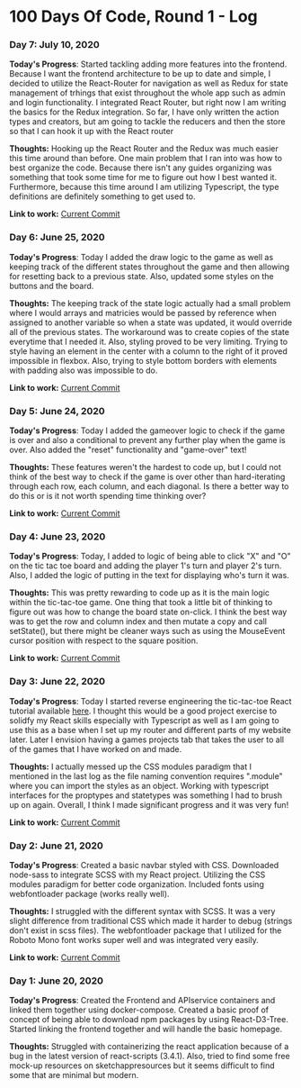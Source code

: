 # 100 Days Of Code, Round 1 - Log

### Day 7: July 10, 2020 

**Today's Progress**: Started tackling adding more features into the frontend. Because I want the frontend architecture to be up to date and simple, I decided to utilize the React-Router for navigation as well as Redux for state management of trhings that exist throughout the whole app such as admin and login functionality. I integrated React Router, but right now I am writing the basics for the Redux integration. So far, I have only written the action types and creators, but am going to tackle the reducers and then the store so that I can hook it up with the React router

**Thoughts:** Hooking up the React Router and the Redux was much easier this time around than before. One main problem that I ran into was how to best organize the code. Because there isn't any guides organizing was something that took some time for me to figure out how I best wanted it. Furthermore, because this time around I am utilizing Typescript, the type definitions are definitely something to get used to.

**Link to work:** [Current Commit](https://github.com/bkbranden/CrystariumTree/tree/c99163c955e0683d773f35052223d9c92e83a809)

### Day 6: June 25, 2020

**Today's Progress**: Today I added the draw logic to the game as well as keeping track of the different states throughout the game and then allowing for resetting back to a previous state. Also, updated some styles on the buttons and the board.

**Thoughts:** The keeping track of the state logic actually had a small problem where I would arrays and matricies would be passed by reference when assigned to another variable so when a state was updated, it would override all of the previous states. The workaround was to create copies of the state everytime that I needed it. Also, styling proved to be very limiting. Trying to style having an element in the center with a column to the right of it proved impossible in flexbox. Also, trying to style bottom borders with elements with padding also was impossible to do.

**Link to work:** [Current Commit](https://github.com/bkbranden/CrystariumTree/tree/2bf9c8159df2a5bcb60172687952cc28a4b5bb40)

### Day 5: June 24, 2020

**Today's Progress**: Today I added the gameover logic to check if the game is over and also a conditional to prevent any further play when the game is over. Also added the "reset" functionality and "game-over" text!

**Thoughts:** These features weren't the hardest to code up, but I could not think of the best way to check if the game is over other than hard-iterating through each row, each column, and each diagonal. Is there a better way to do this or is it not worth spending time thinking over?

**Link to work:** [Current Commit](https://github.com/bkbranden/CrystariumTree/tree/43696a3040c663ac99b26f9ad66548aa32f0fc60)

### Day 4: June 23, 2020

**Today's Progress**: Today, I added to logic of being able to click "X" and "O" on the tic tac toe board and adding the player 1's turn and player 2's turn. Also, I added the logic of putting in the text for displaying who's turn it was.

**Thoughts:** This was pretty rewarding to code up as it is the main logic within the tic-tac-toe game. One thing that took a little bit of thinking to figure out was how to change the board state on-click. I think the best way was to get the row and column index and then mutate a copy and call setState(), but there might be cleaner ways such as using the MouseEvent cursor position with respect to the square position.

**Link to work:** [Current Commit](https://github.com/bkbranden/CrystariumTree/tree/43696a3040c663ac99b26f9ad66548aa32f0fc60)


### Day 3: June 22, 2020

**Today's Progress**: Today I started reverse engineering the tic-tac-toe React tutorial available [here](https://reactjs.org/tutorial/tutorial.html). I thought this would be a good project exercise to solidfy my React skills especially with Typescript as well as I am going to use this as a base when I set up my router and different parts of my website later. Later I envision having a games projects tab that takes the user to all of the games that I have worked on and made.

**Thoughts:** I actually messed up the CSS modules paradigm that I mentioned in the last log as the file naming convention requires ".module" where you can import the styles as an object. Working with typescript interfaces for the proptypes and statetypes was something I had to brush up on again. Overall, I think I made significant progress and it was very fun!

**Link to work:** [Current Commit](https://github.com/bkbranden/CrystariumTree/tree/807a32205a01e3da170b931ce723dfa77d21485e)

### Day 2: June 21, 2020

**Today's Progress**: Created a basic navbar styled with CSS. Downloaded node-sass to integrate SCSS with my React project. Utilizing the CSS modules paradigm for better code organization. Included fonts using webfontloader package (works really well).

**Thoughts:** I struggled with the different syntax with SCSS. It was a very slight difference from traditional CSS which made it harder to debug (strings don't exist in scss files). The webfontloader package that I utilized for the Roboto Mono font works super well and was integrated very easily.

**Link to work:** [Current Commit](https://github.com/bkbranden/CrystariumTree/tree/d317f4d92f53facc9d1b044b03fc480aea82d20e)

### Day 1: June 20, 2020

**Today's Progress**: Created the Frontend and APIservice containers and linked them together using docker-compose. Created a basic proof of concept of being able to download npm packages by using React-D3-Tree. Started linking the frontend together and will handle the basic homepage.

**Thoughts:** Struggled with containerizing the react application because of a bug in the latest version of react-scripts (3.4.1). Also, tried to find some free mock-up resources on sketchappresources but it seems difficult to find some that are minimal but modern.
